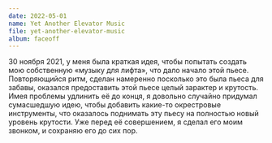 ```yaml
---
date: 2022-05-01
name: Yet Another Elevator Music
file: yet-another-elevator-music
album: faceoff
---
```


30 ноября 2021, у меня была краткая идея, чтобы попытать создать мою собственную «музыку для лифта», что дало начало этой пьесе. Повторяющийся ритм, сделан намеренно посколько это была пьеса для забавы, оказался предоставить этой пьесе целый зарактер и крутость. Имея проблемы удлинить её до конця, я довольно случайно придумал сумасшедшую идею, чтобы добавить какие-то окрестровые инструменты, что оказалось поднимать эту пьесу на полностью новый уровень крутости. Уже перед её совершением, я сделал его моим звонком, и сохраняю его до сих пор.
